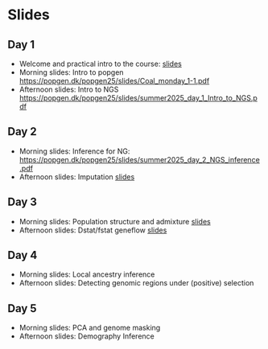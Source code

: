 # Slides

## Day 1
- Welcome and practical intro to the course: [slides](https://github.com/popgenDK/courses/blob/main/summer2025/slides/IntroPopgen2025.pdf) 
- Morning slides: Intro to popgen https://popgen.dk/popgen25/slides/Coal_monday_1-1.pdf
- Afternoon slides: Intro to NGS https://popgen.dk/popgen25/slides/summer2025_day_1_Intro_to_NGS.pdf
  
## Day 2
- Morning slides: Inference for NG: https://popgen.dk/popgen25/slides/summer2025_day_2_NGS_inference.pdf
- Afternoon slides: Imputation [slides](https://github.com/popgenDK/courses/blob/main/summer2025/slides/Imputation_Day2.pdf)

## Day 3
- Morning slides: Population structure and admixture [slides](https://github.com/popgenDK/courses/blob/main/summer2025/slides/AdmixtureGlobal25.pdf)
- Afternoon slides: Dstat/fstat geneflow [slides](https://github.com/popgenDK/courses/blob/main/summer2025/slides/f_stats.pdf)
  
## Day 4
- Morning slides: Local ancestry inference 
- Afternoon slides: Detecting genomic regions under (positive) selection 

## Day 5
- Morning slides: PCA and genome masking 
- Afternoon slides: Demography Inference 


